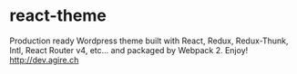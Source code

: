 # react-theme
Production ready Wordpress theme built with React, Redux, Redux-Thunk, Intl, React Router v4, etc... and packaged by Webpack 2. Enjoy! http://dev.agire.ch